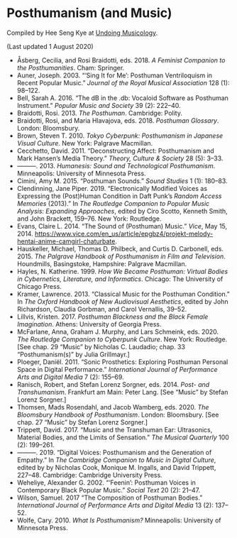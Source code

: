 # Posthumanism (and Music)

Compiled by Hee Seng Kye at [Undoing Musicology](http://undoingmusicology.com).

(Last updated 1 August 2020)

* Åsberg, Cecilia, and Rosi Braidotti, eds. 2018. *A Feminist Companion to the Posthumanities*. Cham: Springer.
* Auner, Joseph. 2003. “‘Sing It for Me’: Posthuman Ventriloquism in Recent Popular Music.” *Journal of the Royal Musical Association* 128 (1): 98–122.
* Bell, Sarah A. 2016. “The dB in the .db: Vocaloid Software as Posthuman Instrument.” *Popular Music and Society* 39 (2): 222–40.
* Braidotti, Rosi. 2013. *The Posthuman*. Cambridge: Polity.
* Braidotti, Rosi, and Maria Hlavajova, eds. 2018. *Posthuman Glossary*. London: Bloomsbury.
* Brown, Steven T. 2010. *Tokyo Cyberpunk: Posthumanism in Japanese Visual Culture*. New York: Palgrave Macmillan.
* Cecchetto, David. 2011. “Deconstructing Affect: Posthumanism and Mark Hansen’s Media Theory.” *Theory, Culture & Society* 28 (5): 3–33.
* ———. 2013. *‌Humanesis: Sound and Technological Posthumanism*. Minneapolis: University of Minnesota Press.
* Cimini, Amy M. 2015. “Posthuman Sounds.” *Sound Studies* 1 (1): 180–83.
* Clendinning, Jane Piper. 2019. “Electronically Modified Voices as Expressing the (Post)Human Condition in Daft Punk’s *Random Access Memories* (2013).” In *The Routledge Companion to Popular Music Analysis: Expanding Approaches*, edited by Ciro Scotto, Kenneth Smith, and John Brackett, 159–76. New York: Routledge.
* Evans, Claire L. 2014. “The Sound of (Posthuman) Music.” *Vice*, May 15, 2014. https://www.vice.com/en_us/article/epgbz4/projekt-melody-hentai-anime-camgirl-chaturbate.
* Hauskeller, Michael, Thomas D. Philbeck, and Curtis D. Carbonell, eds. 2015. *‌The Palgrave Handbook of Posthumanism in Film and Television*. Houndmills, Basingstoke, Hampshire: Palgrave Macmillan.
* Hayles, N. Katherine. 1999. *How We Became Posthuman: Virtual Bodies in Cybernetics, Literature, and Informatics*. Chicago: The University of Chicago Press.
* Kramer, Lawrence. 2013. “Classical Music for the Posthuman Condition.” In *The Oxford Handbook of New Audiovisual Aesthetics*, edited by John Richardson, Claudia Gorbman, and Carol Vernallis, 39–52.
* Lillvis, Kristen. 2017. *Posthuman Blackness and the Black Female Imagination*. Athens: University of Georgia Press.
* McFarlane, Anna, Graham J. Murphy, and Lars Schmeink, eds. 2020. *The Routledge Companion to Cyberpunk Culture*. New York: Routledge. [See chap. 29 “Music” by Nicholas C. Laudadio; chap. 33 “Posthumanism(s)” by Julia Grillmayr.]
* Ploeger, Daniël. 2011. “Sonic Prosthetics: Exploring Posthuman Personal Space in Digital Performance.” *International Journal of Performance Arts and Digital Media* 7 (2): 155–69.
* Ranisch, Robert, and Stefan Lorenz Sorgner, eds. 2014. *Post- and Transhumanism*. Frankfurt am Main: Peter Lang. [See “Music” by Stefan Lorenz Sorgner.]
* Thomsen, Mads Rosendahl, and Jacob Wamberg, eds. 2020. *The Bloomsbury Handbook of Posthumanism*. London: Bloomsbury. [See chap. 27 “Music” by Stefan Lorenz Sorgner.]
* Trippett, David. 2017. “Music and the Transhuman Ear: Ultrasonics, Material Bodies, and the Limits of Sensation.” *The Musical Quarterly* 100 (2): 199–261.
* ———. 2019. “Digital Voices: Posthumanism and the Generation of Empathy.” In *‌The Cambridge Companion to Music in Digital Culture*, edited by by Nicholas Cook, Monique M. Ingalls, and David Trippett, 227–48. Cambridge: Cambridge University Press.
* Weheliye, Alexander G. 2002. “‘Feenin’: Posthuman Voices in Contemporary Black Popular Music.” *Social Text* 20 (2): 21–47.
* Wilson, Samuel. 2017 “The Composition of Posthuman Bodies.” *International Journal of Performance Arts and Digital Media* 13 (2): 137–52.
* Wolfe, Cary. 2010. *What Is Posthumanism?* Minneapolis: University of Minnesota Press.